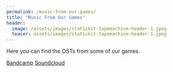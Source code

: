 ```yaml
---
permalink: /music-from-our-games/
title: "Music From Our Games"
header:
  image: /assets/images/statickit-tapemachine-header-1.jpeg
  teaser: assets/images/statickit-tapemachine-header-1.jpeg
---
```


Here you can find the OSTs from some of our games.  

[Bandcamp](https://dustyroom.bandcamp.com/)
[Soundcloud](http://soundcloud.com/dstrm)